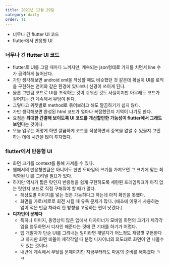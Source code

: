 ```yaml
---
title: 2021년 12월 29일
category: daily
order: 11
---
```


- 너무나 긴 flutter UI 코드
- flutter에서 반응형 UI

### 너무나 긴 flutter UI 코드
- flutter로 UI를 그릴 때마다 느끼지만, 계속되는 json형태로 가지를 치면서 line 수가 급격하게 늘어난다.
- 가만 생각해보면 android xml을 작성할 때도 비슷했던 것 같은데 확실히 UI를 로직을 구현하는 언어와 같은 환경에 있다보니 신경이 쓰이게 된다.
- 물론 그만큼 코드로 UI를 조작하는 것이 쉬워진 것도 사실이지만 아무래도 코드가 길어지는 건 계속해서 부담이 된다.
- 그렇다고 위젯별로 method로 묶어보려고 해도 깔끔하기가 쉽지 않다.
- 가만 생각해보면 완성된 html 코드가 얼마나 복잡했던지 기억이 나기도 한다.
- 요점은 **최대한 간결해 보이도록 UI 코드를 개선할만한 가능성이 flutter에서 그래도 보인다**는 것이다.
- 오늘 업무는 어떻게 하면 깔끔하게 코드를 작성하면서 중복을 없앨 수 있을지 고민하는 데에 시간을 많이 투자했다.

### flutter에서 반응형 UI
- 화면 크기를 context를 통해 가져올 수 있다.
- 웹에서의 반응형만큼은 아니어도 한번 모바일의 크기를 가져오면 그 크기에 맞는 최적화된 UI를 그려낼 필요가 있다.
- 하지만 역사가 짧은 탓인지 반응형을 쉽게 구현하도록 세련된 프레임워크가 아직 없는 탓인지 코드로 직접 구해줘야 할 때가 많다.
  - 해상도별 이미지를 넣는 것은 가능하다고 하는데 아직 확인을 못했다.
  - 화면을 가로/세로로 회전 시킬 때 유독 문제가 많다. (애초에 이렇게 사용하는 앱이 적은 만큼 차라리 한 방향을 고정하는 편이 낫겠다.)
- **디자인이 문제다**
  - 특히나 이미지, 동영상이 많은 앱에서 디자이너가 모바일 화면의 크기가 제각각임을 염두하면서 디자인 해준다는 것에 큰 기대를 하기가 어렵다.
  - 앱 개발자가 단순 UI를 그려내는 일이라면 개발자가 어느정도 재량껏 구현한다고 하지만 화면 비율이 제각각일 때 분명 디자이너의 의도대로 화면이 안 나올수도 있는 것이다.
  - 내년에 계속해서 부딪힐 문제이지만 지금부터라도 마음의 준비를 해야겠다 ㅋㅋ
